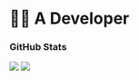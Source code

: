 # 🧑‍💻 A Developer
<h3>GitHub Stats</h3>

[![](https://github-readme-stats.vercel.app/api?username=thebjoredcraft&show_icons=true&theme=tokyonight&hide_border=true&locale=en)](https://github.com/thebjoredcraft)
[![](https://github-readme-streak-stats.herokuapp.com/?user=thebjoredcraft&theme=material-palenight)](https://github.com/thebjoredcraft)
